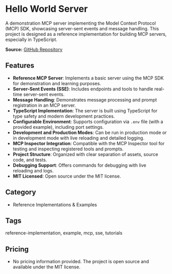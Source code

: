 # Hello World Server

A demonstration MCP server implementing the Model Context Protocol (MCP) SDK, showcasing server-sent events and message handling. This project is designed as a reference implementation for building MCP servers, especially in TypeScript.

**Source:** [GitHub Repository](https://github.com/jageenshukla/hello-world-mcp-server)

## Features
- **Reference MCP Server**: Implements a basic server using the MCP SDK for demonstration and learning purposes.
- **Server-Sent Events (SSE)**: Includes endpoints and tools to handle real-time server-sent events.
- **Message Handling**: Demonstrates message processing and prompt registration in an MCP server.
- **TypeScript Implementation**: The server is built using TypeScript for type safety and modern development practices.
- **Configurable Environment**: Supports configuration via `.env` file (with a provided example), including port settings.
- **Development and Production Modes**: Can be run in production mode or in development mode with live reloading and detailed logging.
- **MCP Inspector Integration**: Compatible with the MCP Inspector tool for testing and inspecting registered tools and prompts.
- **Project Structure**: Organized with clear separation of assets, source code, and tests.
- **Debugging Support**: Offers commands for debugging with live reloading and logs.
- **MIT Licensed**: Open source under the MIT license.

## Category
- Reference Implementations & Examples

## Tags
reference-implementation, example, mcp, sse, tutorials

## Pricing
- No pricing information provided. The project is open source and available under the MIT license.